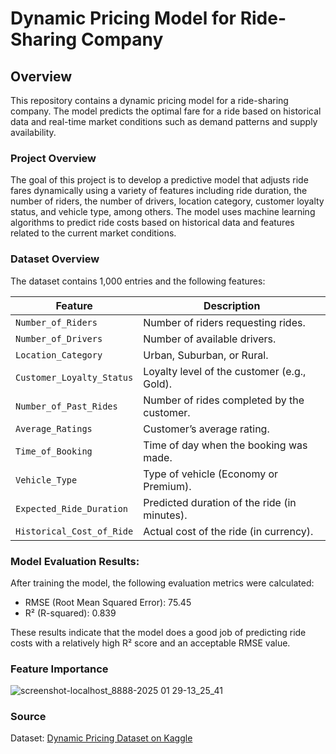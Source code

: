 # Dynamic Pricing Model for Ride-Sharing Company

## Overview 

This repository contains a dynamic pricing model for a ride-sharing company. The model predicts the optimal fare for a ride based on historical data and real-time market conditions such as demand patterns and supply availability.

### Project Overview

The goal of this project is to develop a predictive model that adjusts ride fares dynamically using a variety of features including ride duration, the number of riders, the number of drivers, location category, customer loyalty status, and vehicle type, among others. The model uses machine learning algorithms to predict ride costs based on historical data and features related to the current market conditions.

### Dataset Overview

The dataset contains 1,000 entries and the following features:

| **Feature**                | **Description**                              |
|----------------------------|----------------------------------------------|
| `Number_of_Riders`         | Number of riders requesting rides.           |
| `Number_of_Drivers`        | Number of available drivers.                 |
| `Location_Category`        | Urban, Suburban, or Rural.                   |
| `Customer_Loyalty_Status`  | Loyalty level of the customer (e.g., Gold).  |
| `Number_of_Past_Rides`     | Number of rides completed by the customer.   |
| `Average_Ratings`          | Customer’s average rating.                   |
| `Time_of_Booking`          | Time of day when the booking was made.       |
| `Vehicle_Type`             | Type of vehicle (Economy or Premium).        |
| `Expected_Ride_Duration`   | Predicted duration of the ride (in minutes). |
| `Historical_Cost_of_Ride`  | Actual cost of the ride (in currency).       |

### Model Evaluation Results:

After training the model, the following evaluation metrics were calculated:

- RMSE (Root Mean Squared Error): 75.45
- R² (R-squared): 0.839

These results indicate that the model does a good job of predicting ride costs with a relatively high R² score and an acceptable RMSE value.

### Feature Importance

![screenshot-localhost_8888-2025 01 29-13_25_41](https://github.com/user-attachments/assets/193ef012-a2c8-4b40-bd40-80a89aae6fdc)

### Source

Dataset: [Dynamic Pricing Dataset on Kaggle](https://www.kaggle.com/datasets/arashnic/dynamic-pricing-dataset)
